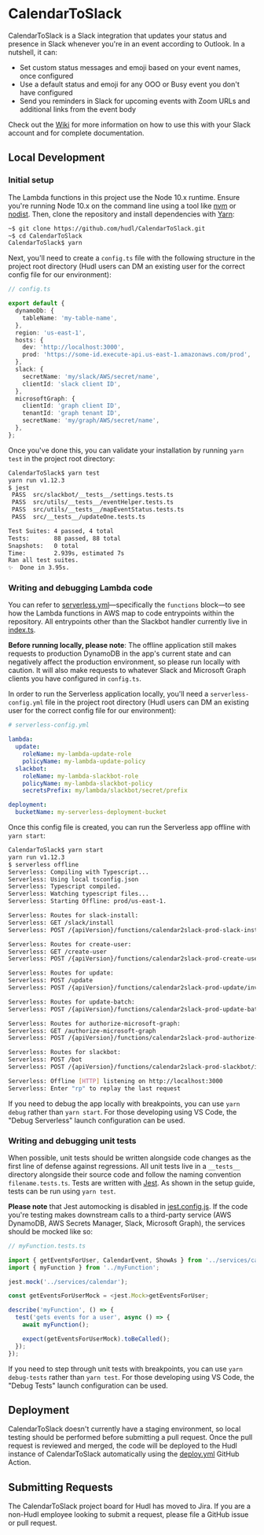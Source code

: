 # CalendarToSlack

CalendarToSlack is a Slack integration that updates your status and presence in Slack whenever you're in an event according to Outlook. In a nutshell, it can:

- Set custom status messages and emoji based on your event names, once configured
- Use a default status and emoji for any OOO or Busy event you don't have configured
- Send you reminders in Slack for upcoming events with Zoom URLs and additional links from the event body

Check out the [Wiki](https://github.com/hudl/CalendarToSlack/wiki) for more information on how to use this with your Slack account and for complete documentation.

## Local Development

### Initial setup

The Lambda functions in this project use the Node 10.x runtime. Ensure you're running Node 10.x on the command line using a tool like [nvm](https://github.com/nvm-sh/nvm) or [nodist](https://github.com/nullivex/nodist). Then, clone the repository and install dependencies with [Yarn](https://yarnpkg.com/):

```bash
~$ git clone https://github.com/hudl/CalendarToSlack.git
~$ cd CalendarToSlack
CalendarToSlack$ yarn
```

Next, you'll need to create a `config.ts` file with the following structure in the project root directory (Hudl users can DM an existing user for the correct config file for our environment):

```typescript
// config.ts

export default {
  dynamoDb: {
    tableName: 'my-table-name',
  },
  region: 'us-east-1',
  hosts: {
    dev: 'http://localhost:3000',
    prod: 'https://some-id.execute-api.us-east-1.amazonaws.com/prod',
  },
  slack: {
    secretName: 'my/slack/AWS/secret/name',
    clientId: 'slack client ID',
  },
  microsoftGraph: {
    clientId: 'graph client ID',
    tenantId: 'graph tenant ID',
    secretName: 'my/graph/AWS/secret/name',
  },
};
```

Once you've done this, you can validate your installation by running `yarn test` in the project root directory:

```bash
CalendarToSlack$ yarn test
yarn run v1.12.3
$ jest
 PASS  src/slackbot/__tests__/settings.tests.ts
 PASS  src/utils/__tests__/eventHelper.tests.ts
 PASS  src/utils/__tests__/mapEventStatus.tests.ts
 PASS  src/__tests__/updateOne.tests.ts

Test Suites: 4 passed, 4 total
Tests:       88 passed, 88 total
Snapshots:   0 total
Time:        2.939s, estimated 7s
Ran all test suites.
✨  Done in 3.95s.
```

### Writing and debugging Lambda code

You can refer to [serverless.yml](./serverless.yml)—specifically the `functions` block—to see how the Lambda functions in AWS map to code entrypoints within the repository. All entrypoints other than the Slackbot handler currently live in [index.ts](./src/index.ts).

**Before running locally, please note**: The offline application still makes requests to production DynamoDB in the app's current state and can negatively affect the production environment, so please run locally with caution. It will also make requests to whatever Slack and Microsoft Graph clients you have configured in `config.ts`.

In order to run the Serverless application locally, you'll need a `serverless-config.yml` file in the project root directory (Hudl users can DM an existing user for the correct config file for our environment):

```yml
# serverless-config.yml

lambda:
  update:
    roleName: my-lambda-update-role
    policyName: my-lambda-update-policy
  slackbot:
    roleName: my-lambda-slackbot-role
    policyName: my-lambda-slackbot-policy
    secretsPrefix: my/lambda/slackbot/secret/prefix

deployment:
  bucketName: my-serverless-deployment-bucket
```

Once this config file is created, you can run the Serverless app offline with `yarn start`:

```bash
CalendarToSlack$ yarn start
yarn run v1.12.3
$ serverless offline
Serverless: Compiling with Typescript...
Serverless: Using local tsconfig.json
Serverless: Typescript compiled.
Serverless: Watching typescript files...
Serverless: Starting Offline: prod/us-east-1.

Serverless: Routes for slack-install:
Serverless: GET /slack/install
Serverless: POST /{apiVersion}/functions/calendar2slack-prod-slack-install/invocations

Serverless: Routes for create-user:
Serverless: GET /create-user
Serverless: POST /{apiVersion}/functions/calendar2slack-prod-create-user/invocations

Serverless: Routes for update:
Serverless: POST /update
Serverless: POST /{apiVersion}/functions/calendar2slack-prod-update/invocations

Serverless: Routes for update-batch:
Serverless: POST /{apiVersion}/functions/calendar2slack-prod-update-batch/invocations

Serverless: Routes for authorize-microsoft-graph:
Serverless: GET /authorize-microsoft-graph
Serverless: POST /{apiVersion}/functions/calendar2slack-prod-authorize-microsoft-graph/invocations

Serverless: Routes for slackbot:
Serverless: POST /bot
Serverless: POST /{apiVersion}/functions/calendar2slack-prod-slackbot/invocations

Serverless: Offline [HTTP] listening on http://localhost:3000
Serverless: Enter "rp" to replay the last request
```

If you need to debug the app locally with breakpoints, you can use `yarn debug` rather than `yarn start`. For those developing using VS Code, the "Debug Serverless" launch configuration can be used.

### Writing and debugging unit tests

When possible, unit tests should be written alongside code changes as the first line of defense against regressions. All unit tests live in a `__tests__` directory alongside their source code and follow the naming convention `filename.tests.ts`. Tests are written with [Jest](https://jestjs.io/). As shown in the setup guide, tests can be run using `yarn test`.

**Please note** that Jest automocking is disabled in [jest.config.js](./jest.config.js). If the code you're testing makes downstream calls to a third-party service (AWS DynamoDB, AWS Secrets Manager, Slack, Microsoft Graph), the services should be mocked like so:

```typescript
// myFunction.tests.ts

import { getEventsForUser, CalendarEvent, ShowAs } from '../services/calendar';
import { myFunction } from '../myFunction';

jest.mock('../services/calendar');

const getEventsForUserMock = <jest.Mock>getEventsForUser;

describe('myFunction', () => {
  test('gets events for a user', async () => {
    await myFunction();

    expect(getEventsForUserMock).toBeCalled();
  });
});
```

If you need to step through unit tests with breakpoints, you can use `yarn debug-tests` rather than `yarn test`. For those developing using VS Code, the "Debug Tests" launch configuration can be used.

## Deployment

CalendarToSlack doesn't currently have a staging environment, so local testing should be performed before submitting a pull request. Once the pull request is reviewed and merged, the code will be deployed to the Hudl instance of CalendarToSlack automatically using the [deploy.yml](./.github/workflows/deploy.yml) GitHub Action.

## Submitting Requests

The CalendarToSlack project board for Hudl has moved to Jira. If you are a non-Hudl employee looking to submit a request, please file a GitHub issue or pull request.
